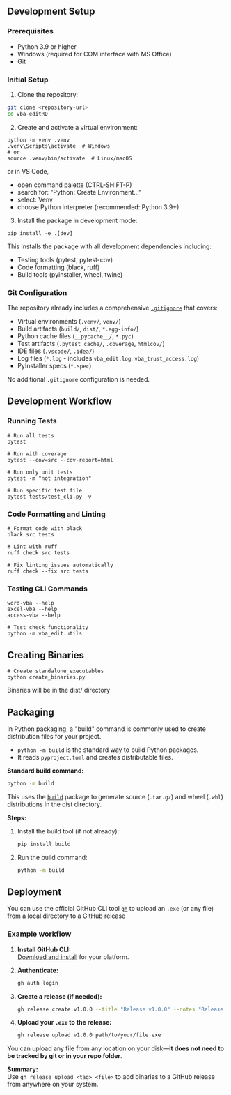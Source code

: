 ## Development Setup

### Prerequisites
- Python 3.9 or higher
- Windows (required for COM interface with MS Office)
- Git

### Initial Setup
1. Clone the repository:
```bash
git clone <repository-url>
cd vba-editRD
```

2. Create and activate a virtual environment:
```shell
python -m venv .venv
.venv\Scripts\activate  # Windows
# or
source .venv/bin/activate  # Linux/macOS
```

or in VS Code, 
- open command palette (CTRL-SHIFT-P)
- search for: "Python: Create Environment..."
- select: Venv
- choose Python interpreter (recommended: Python 3.9+)


3. Install the package in development mode:
```shell
pip install -e .[dev]
```

This installs the package with all development dependencies including:
- Testing tools (pytest, pytest-cov)
- Code formatting (black, ruff)
- Build tools (pyinstaller, wheel, twine)

### Git Configuration

The repository already includes a comprehensive [`.gitignore`](.gitignore) that covers:
- Virtual environments (`.venv/`, `venv/`)
- Build artifacts (`build/`, `dist/`, `*.egg-info/`)
- Python cache files (`__pycache__/`, `*.pyc`)
- Test artifacts (`.pytest_cache/`, `.coverage`, `htmlcov/`)
- IDE files (`.vscode/`, `.idea/`)
- Log files (`*.log` - includes `vba_edit.log`, `vba_trust_access.log`)
- PyInstaller specs (`*.spec`)

No additional `.gitignore` configuration is needed.

## Development Workflow
### Running Tests
```shell
# Run all tests
pytest

# Run with coverage
pytest --cov=src --cov-report=html

# Run only unit tests
pytest -m "not integration"

# Run specific test file
pytest tests/test_cli.py -v
```

### Code Formatting and Linting
```shell
# Format code with black
black src tests

# Lint with ruff
ruff check src tests

# Fix linting issues automatically
ruff check --fix src tests
```

### Testing CLI Commands
```shell
word-vba --help
excel-vba --help
access-vba --help

# Test check functionality
python -m vba_edit.utils
```

## Creating Binaries
```shell
# Create standalone executables
python create_binaries.py
```

Binaries will be in the dist/ directory

## Packaging
In Python packaging, a "build" command is commonly used to create distribution files for your project.
- `python -m build` is the standard way to build Python packages.
- It reads `pyproject.toml` and creates distributable files.

**Standard build command:**
```sh
python -m build
```
This uses the [`build`](https://pypi.org/project/build/) package to generate source (`.tar.gz`) and wheel (`.whl`) distributions in the dist directory.

**Steps:**
1. Install the build tool (if not already):
   ```sh
   pip install build
   ```
2. Run the build command:
   ```sh
   python -m build
   ```

## Deployment

You can use the official GitHub CLI tool [`gh`](https://cli.github.com/) to upload an `.exe` (or any file) from a local directory to a GitHub release

### Example workflow

1. **Install GitHub CLI:**  
   [Download and install](https://cli.github.com/) for your platform.

2. **Authenticate:**  
   ```sh
   gh auth login
   ```

3. **Create a release (if needed):**  
   ```sh
   gh release create v1.0.0 --title "Release v1.0.0" --notes "Release notes here"
   ```

4. **Upload your `.exe` to the release:**  
   ```sh
   gh release upload v1.0.0 path/to/your/file.exe
   ```

You can upload any file from any location on your disk—**it does not need to be tracked by git or in your repo folder**.

**Summary:**  
Use `gh release upload <tag> <file>` to add binaries to a GitHub release from anywhere on your system.